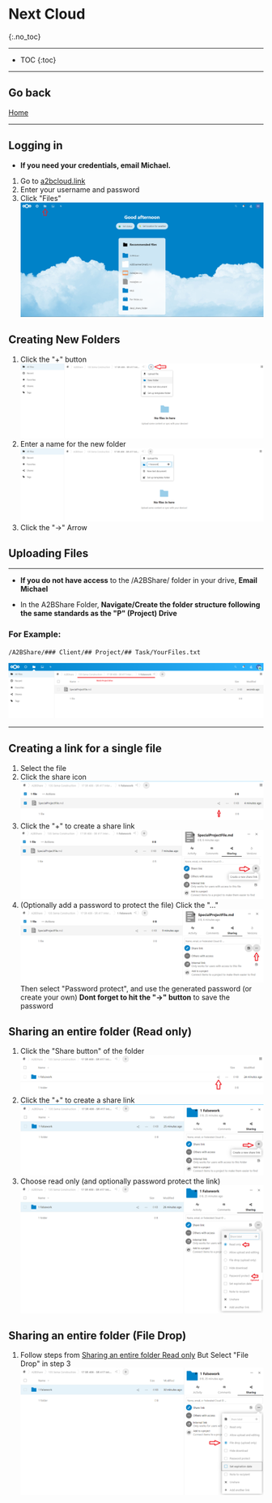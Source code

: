 # Next Cloud
{:.no_toc}

___
* TOC 
{:toc}
---
## Go back
[Home](index.md)
___
## Logging in
- **If you need your credentials, email Michael.**
1. Go to [a2bcloud.link](http://a2bcloud.link)
2. Enter your username and password
3. Click "Files"
![](Pasted%20image%2020220615124728.png)

## Creating New Folders
1. Click the "+" button
![](Pasted%20image%2020220615125930.png)
2. Enter a name for the new folder
![](Pasted%20image%2020220615130024.png)
3. Click the "->" Arrow 

## Uploading Files
---
* **If you do not have access** to the /A2BShare/ folder in your drive, **Email Michael**
- In the A2BShare Folder, **Navigate/Create the folder structure following the same standards as the "P" (Project) Drive**

### For Example:
```
/A2BShare/### Client/## Project/## Task/YourFiles.txt
```

![](Pasted%20image%2020220615130247.png)

___
## Creating a link for a single file
1. Select the file
2. Click the share icon
![](Pasted%20image%2020220615130605.png)
3. Click the "+" to create a share link
![](Pasted%20image%2020220615130944.png)
4. (Optionally add a password to protect the file) Click the "..."
![](Pasted%20image%2020220615131123.png)
Then select "Password protect", and use the generated password (or create your own)
**Dont forget to hit the "->" button** to save the password

## Sharing an entire folder (Read only)
1. Click the "Share button" of the folder
![](Pasted%20image%2020220615132632.png)
2. Click the "+" to create a share link
![](Pasted%20image%2020220615132728.png)
3. Choose read only (and optionally password protect the link)
 ![](Pasted%20image%2020220615133036.png)
## Sharing an entire folder (File Drop)
1. Follow steps from [Sharing an entire folder Read only](#Sharing%20an%20entire%20folder%20Read%20only) But Select "File Drop" in step 3
![](Pasted%20image%2020220615133411.png)